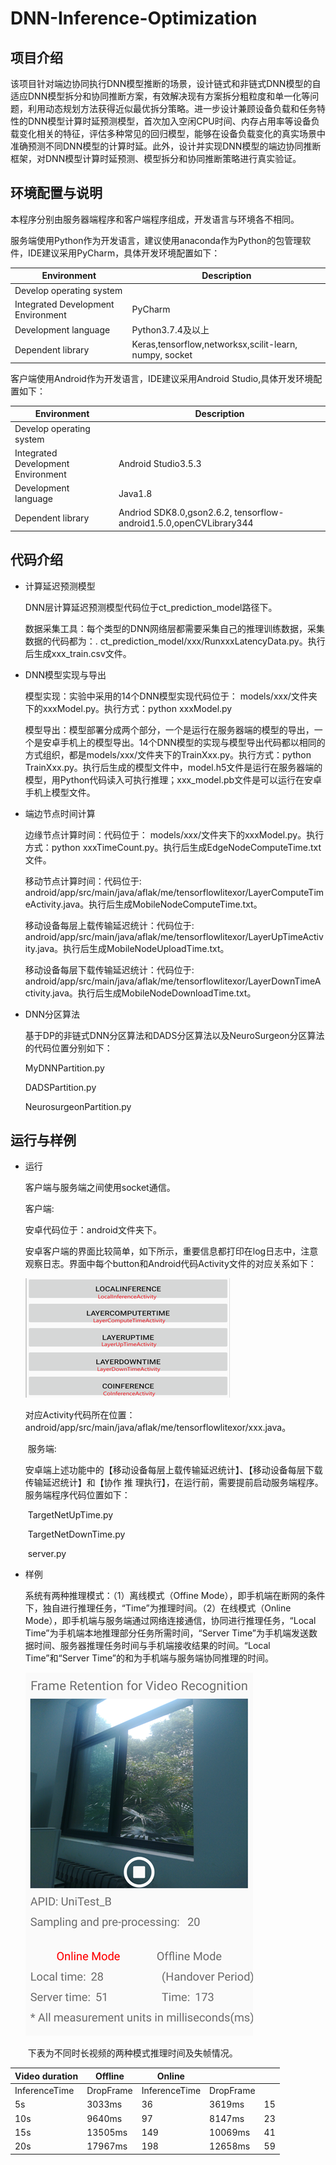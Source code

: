 # DNN-Inference-Optimization

## 项目介绍

该项目针对端边协同执行DNN模型推断的场景，设计链式和非链式DNN模型的自适应DNN模型拆分和协同推断方案，有效解决现有方案拆分粗粒度和单一化等问题，利用动态规划方法获得近似最优拆分策略。进一步设计兼顾设备负载和任务特性的DNN模型计算时延预测模型，首次加入空闲CPU时间、内存占用率等设备负载变化相关的特征，评估多种常见的回归模型，能够在设备负载变化的真实场景中准确预测不同DNN模型的计算时延。此外，设计并实现DNN模型的端边协同推断框架，对DNN模型计算时延预测、模型拆分和协同推断策略进行真实验证。



## 环境配置与说明

本程序分别由服务器端程序和客户端程序组成，开发语言与环境各不相同。

服务端使用Python作为开发语言，建议使用anaconda作为Python的包管理软件，IDE建议采用PyCharm，具体开发环境配置如下：

| **Environment**                     | **Description**                                           |
| ----------------------------------- | --------------------------------------------------------- |
| Develop operating  system           |                                                           |
| Integrated  Development Environment | PyCharm                                                   |
| Development  language               | Python3.7.4及以上                                         |
| Dependent library                   | Keras,tensorflow,networksx,scilit-learn,    numpy, socket |

客户端使用Android作为开发语言，IDE建议采用Android Studio,具体开发环境配置如下：

| **Environment**                     | **Description**                                              |
| ----------------------------------- | ------------------------------------------------------------ |
| Develop operating  system           |                                                              |
| Integrated  Development Environment | Android  Studio3.5.3                                         |
| Development  language               | Java1.8                                                      |
| Dependent library                   | Andriod  SDK8.0,gson2.6.2,  tensorflow-android1.5.0,openCVLibrary344 |



## 代码介绍

- 计算延迟预测模型

  DNN层计算延迟预测模型代码位于ct_prediction_model路径下。

  数据采集工具：每个类型的DNN网络层都需要采集自己的推理训练数据，采集数据的代码都为：. ct_prediction_model/xxx/RunxxxLatencyData.py。执行后生成xxx_train.csv文件。

- DNN模型实现与导出

  模型实现：实验中采用的14个DNN模型实现代码位于： models/xxx/文件夹下的xxxModel.py。执行方式：python xxxModel.py

  模型导出：模型部署分成两个部分，一个是运行在服务器端的模型的导出，一个是安卓手机上的模型导出。14个DNN模型的实现与模型导出代码都以相同的方式组织，都是models/xxx/文件夹下的TrainXxx.py。执行方式：python TrainXxx.py。执行后生成的模型文件中，model.h5文件是运行在服务器端的模型，用Python代码读入可执行推理；xxx_model.pb文件是可以运行在安卓手机上模型文件。

- 端边节点时间计算

  边缘节点计算时间：代码位于： models/xxx/文件夹下的xxxModel.py。执行方式：python xxxTimeCount.py。执行后生成EdgeNodeComputeTime.txt文件。

  移动节点计算时间：代码位于:  android/app/src/main/java/aflak/me/tensorflowlitexor/LayerComputeTimeActivity.java。执行后生成MobileNodeComputeTime.txt。

  移动设备每层上载传输延迟统计：代码位于: android/app/src/main/java/aflak/me/tensorflowlitexor/LayerUpTimeActivity.java。执行后生成MobileNodeUploadTime.txt。

  移动设备每层下载传输延迟统计：代码位于: android/app/src/main/java/aflak/me/tensorflowlitexor/LayerDownTimeActivity.java。执行后生成MobileNodeDownloadTime.txt。

- DNN分区算法

  基于DP的非链式DNN分区算法和DADS分区算法以及NeuroSurgeon分区算法的代码位置分别如下：

  MyDNNPartition.py

  DADSPartition.py

  NeurosurgeonPartition.py



## 运行与样例

- 运行

  客户端与服务端之间使用socket通信。

  客户端:

  安卓代码位于：android文件夹下。

  安卓客户端的界面比较简单，如下所示，重要信息都打印在log日志中，注意观察日志。界面中每个button和Android代码Activity文件的对应关系如下：

  ![img](README.assets/clip_image002.png)

  ​	对应Activity代码所在位置：android/app/src/main/java/aflak/me/tensorflowlitexor/xxx.java。

  ​	服务端:

  ​	安卓端上述功能中的【移动设备每层上载传输延迟统计】、【移动设备每层下载传输延迟统计】和【协作	推	理执行】，在运行前，需要提前启动服务端程序。服务端程序代码位置如下：

  ​	TargetNetUpTime.py

  ​	TargetNetDownTime.py

  ​	server.py

- 样例

  系统有两种推理模式：（1）离线模式（Offine Mode），即手机端在断网的条件下，独自进行推理任务，“Time”为推理时间。（2）在线模式（Online Mode），即手机端与服务端通过网络连接通信，协同进行推理任务，“Local Time”为手机端本地推理部分任务所需时间，“Server Time”为手机端发送数据时间、服务器推理任务时间与手机端接收结果的时间。“Local Time”和“Server Time”的和为手机端与服务端协同推理的时间。

  ![img](README.assets/clip_image002-1602646375471.png)

  ​	下表为不同时长视频的两种模式推理时间及失帧情况。	

| Video duration | Offline   | Online        |           |      |
| -------------- | --------- | ------------- | --------- | ---- |
| InferenceTime  | DropFrame | InferenceTime | DropFrame |      |
| 5s             | 3033ms    | 36            | 3619ms    | 15   |
| 10s            | 9640ms    | 97            | 8147ms    | 23   |
| 15s            | 13505ms   | 149           | 10069ms   | 41   |
| 20s            | 17967ms   | 198           | 12658ms   | 59   |

 